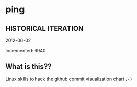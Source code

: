 # ping

## HISTORICAL ITERATION
2012-06-02

Incremented: 6940

## What is this?? 
Linux skills to hack the github commit visualization chart `;-)`
